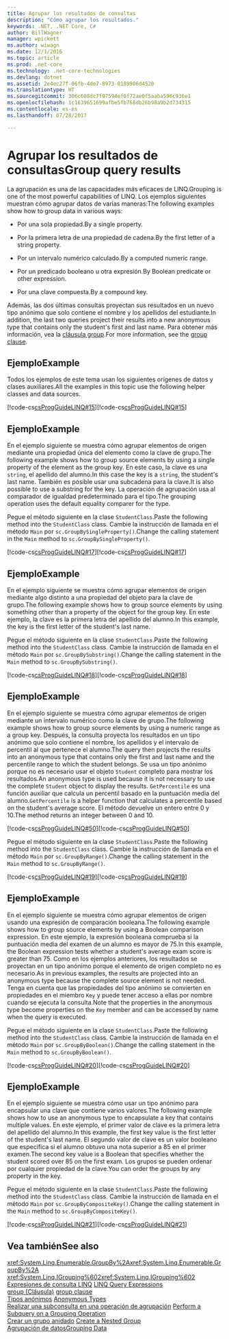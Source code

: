```yaml
---
title: Agrupar los resultados de consultas
description: "Cómo agrupar los resultados."
keywords: .NET, .NET Core, C#
author: BillWagner
manager: wpickett
ms.author: wiwagn
ms.date: 12/1/2016
ms.topic: article
ms.prod: .net-core
ms.technology: .net-core-technologies
ms.devlang: dotnet
ms.assetid: 2e4ec27f-06fb-4de7-8973-0189906d4520
ms.translationtype: HT
ms.sourcegitcommit: 306c608dc7f97594ef6f72ae0f5aaba596c936e1
ms.openlocfilehash: 1c1639651699afbe5fb768db26b98a9b2d734315
ms.contentlocale: es-es
ms.lasthandoff: 07/28/2017

---
```

# <a name="group-query-results"></a><span data-ttu-id="d28b0-104">Agrupar los resultados de consultas</span><span class="sxs-lookup"><span data-stu-id="d28b0-104">Group query results</span></span>

<span data-ttu-id="d28b0-105">La agrupación es una de las capacidades más eficaces de LINQ.</span><span class="sxs-lookup"><span data-stu-id="d28b0-105">Grouping is one of the most powerful capabilities of LINQ.</span></span> <span data-ttu-id="d28b0-106">Los ejemplos siguientes muestran cómo agrupar datos de varias maneras:</span><span class="sxs-lookup"><span data-stu-id="d28b0-106">The following examples show how to group data in various ways:</span></span>  
  
-   <span data-ttu-id="d28b0-107">Por una sola propiedad.</span><span class="sxs-lookup"><span data-stu-id="d28b0-107">By a single property.</span></span>  
  
-   <span data-ttu-id="d28b0-108">Por la primera letra de una propiedad de cadena.</span><span class="sxs-lookup"><span data-stu-id="d28b0-108">By the first letter of a string property.</span></span>  
  
-   <span data-ttu-id="d28b0-109">Por un intervalo numérico calculado.</span><span class="sxs-lookup"><span data-stu-id="d28b0-109">By a computed numeric range.</span></span>  
  
-   <span data-ttu-id="d28b0-110">Por un predicado booleano u otra expresión.</span><span class="sxs-lookup"><span data-stu-id="d28b0-110">By Boolean predicate or other expression.</span></span>  
  
-   <span data-ttu-id="d28b0-111">Por una clave compuesta.</span><span class="sxs-lookup"><span data-stu-id="d28b0-111">By a compound key.</span></span>  
  
 <span data-ttu-id="d28b0-112">Además, las dos últimas consultas proyectan sus resultados en un nuevo tipo anónimo que solo contiene el nombre y los apellidos del estudiante.</span><span class="sxs-lookup"><span data-stu-id="d28b0-112">In addition, the last two queries project their results into a new anonymous type that contains only the student's first and last name.</span></span> <span data-ttu-id="d28b0-113">Para obtener más información, vea la [cláusula group](../language-reference/keywords/group-clause.md).</span><span class="sxs-lookup"><span data-stu-id="d28b0-113">For more information, see the [group clause](../language-reference/keywords/group-clause.md).</span></span>  
  
## <a name="example"></a><span data-ttu-id="d28b0-114">Ejemplo</span><span class="sxs-lookup"><span data-stu-id="d28b0-114">Example</span></span>  
 <span data-ttu-id="d28b0-115">Todos los ejemplos de este tema usan los siguientes orígenes de datos y clases auxiliares.</span><span class="sxs-lookup"><span data-stu-id="d28b0-115">All the examples in this topic use the following helper classes and data sources.</span></span>  
  
 <span data-ttu-id="d28b0-116">[!code-cs[csProgGuideLINQ#15](../../../samples/snippets/csharp/concepts/linq/how-to-group-query-results_1.cs)]</span><span class="sxs-lookup"><span data-stu-id="d28b0-116">[!code-cs[csProgGuideLINQ#15](../../../samples/snippets/csharp/concepts/linq/how-to-group-query-results_1.cs)]</span></span>  
  
## <a name="example"></a><span data-ttu-id="d28b0-117">Ejemplo</span><span class="sxs-lookup"><span data-stu-id="d28b0-117">Example</span></span>  
 <span data-ttu-id="d28b0-118">En el ejemplo siguiente se muestra cómo agrupar elementos de origen mediante una propiedad única del elemento como la clave de grupo.</span><span class="sxs-lookup"><span data-stu-id="d28b0-118">The following example shows how to group source elements by using a single property of the element as the group key.</span></span> <span data-ttu-id="d28b0-119">En este caso, la clave es una `string`, el apellido del alumno.</span><span class="sxs-lookup"><span data-stu-id="d28b0-119">In this case the key is a `string`, the student's last name.</span></span> <span data-ttu-id="d28b0-120">También es posible usar una subcadena para la clave.</span><span class="sxs-lookup"><span data-stu-id="d28b0-120">It is also possible to use a substring for the key.</span></span> <span data-ttu-id="d28b0-121">La operación de agrupación usa al comparador de igualdad predeterminado para el tipo.</span><span class="sxs-lookup"><span data-stu-id="d28b0-121">The grouping operation uses the default equality comparer for the type.</span></span>  
  
 <span data-ttu-id="d28b0-122">Pegue el método siguiente en la clase `StudentClass`.</span><span class="sxs-lookup"><span data-stu-id="d28b0-122">Paste the following method into the `StudentClass` class.</span></span> <span data-ttu-id="d28b0-123">Cambie la instrucción de llamada en el método `Main` por `sc.GroupBySingleProperty()`.</span><span class="sxs-lookup"><span data-stu-id="d28b0-123">Change the calling statement in the `Main` method to `sc.GroupBySingleProperty()`.</span></span>  
  
 <span data-ttu-id="d28b0-124">[!code-cs[csProgGuideLINQ#17](../../../samples/snippets/csharp/concepts/linq/how-to-group-query-results_2.cs)]</span><span class="sxs-lookup"><span data-stu-id="d28b0-124">[!code-cs[csProgGuideLINQ#17](../../../samples/snippets/csharp/concepts/linq/how-to-group-query-results_2.cs)]</span></span>  
  
## <a name="example"></a><span data-ttu-id="d28b0-125">Ejemplo</span><span class="sxs-lookup"><span data-stu-id="d28b0-125">Example</span></span>  
 <span data-ttu-id="d28b0-126">En el ejemplo siguiente se muestra cómo agrupar elementos de origen mediante algo distinto a una propiedad del objeto para la clave de grupo.</span><span class="sxs-lookup"><span data-stu-id="d28b0-126">The following example shows how to group source elements by using something other than a property of the object for the group key.</span></span> <span data-ttu-id="d28b0-127">En este ejemplo, la clave es la primera letra del apellido del alumno.</span><span class="sxs-lookup"><span data-stu-id="d28b0-127">In this example, the key is the first letter of the student's last name.</span></span>  
  
 <span data-ttu-id="d28b0-128">Pegue el método siguiente en la clase `StudentClass`.</span><span class="sxs-lookup"><span data-stu-id="d28b0-128">Paste the following method into the `StudentClass` class.</span></span> <span data-ttu-id="d28b0-129">Cambie la instrucción de llamada en el método `Main` por `sc.GroupBySubstring()`.</span><span class="sxs-lookup"><span data-stu-id="d28b0-129">Change the calling statement in the `Main` method to `sc.GroupBySubstring()`.</span></span>  
  
 <span data-ttu-id="d28b0-130">[!code-cs[csProgGuideLINQ#18](../../../samples/snippets/csharp/concepts/linq/how-to-group-query-results_3.cs)]</span><span class="sxs-lookup"><span data-stu-id="d28b0-130">[!code-cs[csProgGuideLINQ#18](../../../samples/snippets/csharp/concepts/linq/how-to-group-query-results_3.cs)]</span></span>  
  
## <a name="example"></a><span data-ttu-id="d28b0-131">Ejemplo</span><span class="sxs-lookup"><span data-stu-id="d28b0-131">Example</span></span>  
 <span data-ttu-id="d28b0-132">En el ejemplo siguiente se muestra cómo agrupar elementos de origen mediante un intervalo numérico como la clave de grupo.</span><span class="sxs-lookup"><span data-stu-id="d28b0-132">The following example shows how to group source elements by using a numeric range as a group key.</span></span> <span data-ttu-id="d28b0-133">Después, la consulta proyecta los resultados en un tipo anónimo que solo contiene el nombre, los apellidos y el intervalo de percentil al que pertenece el alumno.</span><span class="sxs-lookup"><span data-stu-id="d28b0-133">The query then projects the results into an anonymous type that contains only the first and last name and the percentile range to which the student belongs.</span></span> <span data-ttu-id="d28b0-134">Se usa un tipo anónimo porque no es necesario usar el objeto `Student` completo para mostrar los resultados.</span><span class="sxs-lookup"><span data-stu-id="d28b0-134">An anonymous type is used because it is not necessary to use the complete `Student` object to display the results.</span></span> <span data-ttu-id="d28b0-135">`GetPercentile` es una función auxiliar que calcula un percentil basado en la puntuación media del alumno.</span><span class="sxs-lookup"><span data-stu-id="d28b0-135">`GetPercentile` is a helper function that calculates a percentile based on the student's average score.</span></span> <span data-ttu-id="d28b0-136">El método devuelve un entero entre 0 y 10.</span><span class="sxs-lookup"><span data-stu-id="d28b0-136">The method returns an integer between 0 and 10.</span></span>  
  
 <span data-ttu-id="d28b0-137">[!code-cs[csProgGuideLINQ#50](../../../samples/snippets/csharp/concepts/linq/how-to-group-query-results_4.cs)]</span><span class="sxs-lookup"><span data-stu-id="d28b0-137">[!code-cs[csProgGuideLINQ#50](../../../samples/snippets/csharp/concepts/linq/how-to-group-query-results_4.cs)]</span></span>  
  
 <span data-ttu-id="d28b0-138">Pegue el método siguiente en la clase `StudentClass`.</span><span class="sxs-lookup"><span data-stu-id="d28b0-138">Paste the following method into the `StudentClass` class.</span></span> <span data-ttu-id="d28b0-139">Cambie la instrucción de llamada en el método `Main` por `sc.GroupByRange()`.</span><span class="sxs-lookup"><span data-stu-id="d28b0-139">Change the calling statement in the `Main` method to `sc.GroupByRange()`.</span></span>  
  
 <span data-ttu-id="d28b0-140">[!code-cs[csProgGuideLINQ#19](../../../samples/snippets/csharp/concepts/linq/how-to-group-query-results_5.cs)]</span><span class="sxs-lookup"><span data-stu-id="d28b0-140">[!code-cs[csProgGuideLINQ#19](../../../samples/snippets/csharp/concepts/linq/how-to-group-query-results_5.cs)]</span></span>  
  
## <a name="example"></a><span data-ttu-id="d28b0-141">Ejemplo</span><span class="sxs-lookup"><span data-stu-id="d28b0-141">Example</span></span>  
 <span data-ttu-id="d28b0-142">En el ejemplo siguiente se muestra cómo agrupar elementos de origen usando una expresión de comparación booleana.</span><span class="sxs-lookup"><span data-stu-id="d28b0-142">The following example shows how to group source elements by using a Boolean comparison expression.</span></span> <span data-ttu-id="d28b0-143">En este ejemplo, la expresión booleana comprueba si la puntuación media del examen de un alumno es mayor de 75.</span><span class="sxs-lookup"><span data-stu-id="d28b0-143">In this example, the Boolean expression tests whether a student's average exam score is greater than 75.</span></span> <span data-ttu-id="d28b0-144">Como en los ejemplos anteriores, los resultados se proyectan en un tipo anónimo porque el elemento de origen completo no es necesario.</span><span class="sxs-lookup"><span data-stu-id="d28b0-144">As in previous examples, the results are projected into an anonymous type because the complete source element is not needed.</span></span> <span data-ttu-id="d28b0-145">Tenga en cuenta que las propiedades del tipo anónimo se convierten en propiedades en el miembro `Key` y puede tener acceso a ellas por nombre cuando se ejecuta la consulta.</span><span class="sxs-lookup"><span data-stu-id="d28b0-145">Note that the properties in the anonymous type become properties on the `Key` member and can be accessed by name when the query is executed.</span></span>  
  
 <span data-ttu-id="d28b0-146">Pegue el método siguiente en la clase `StudentClass`.</span><span class="sxs-lookup"><span data-stu-id="d28b0-146">Paste the following method into the `StudentClass` class.</span></span> <span data-ttu-id="d28b0-147">Cambie la instrucción de llamada en el método `Main` por `sc.GroupByBoolean()`.</span><span class="sxs-lookup"><span data-stu-id="d28b0-147">Change the calling statement in the `Main` method to `sc.GroupByBoolean()`.</span></span>  
  
 <span data-ttu-id="d28b0-148">[!code-cs[csProgGuideLINQ#20](../../../samples/snippets/csharp/concepts/linq/how-to-group-query-results_6.cs)]</span><span class="sxs-lookup"><span data-stu-id="d28b0-148">[!code-cs[csProgGuideLINQ#20](../../../samples/snippets/csharp/concepts/linq/how-to-group-query-results_6.cs)]</span></span>  
  
## <a name="example"></a><span data-ttu-id="d28b0-149">Ejemplo</span><span class="sxs-lookup"><span data-stu-id="d28b0-149">Example</span></span>  
 <span data-ttu-id="d28b0-150">En el ejemplo siguiente se muestra cómo usar un tipo anónimo para encapsular una clave que contiene varios valores.</span><span class="sxs-lookup"><span data-stu-id="d28b0-150">The following example shows how to use an anonymous type to encapsulate a key that contains multiple values.</span></span> <span data-ttu-id="d28b0-151">En este ejemplo, el primer valor de clave es la primera letra del apellido del alumno.</span><span class="sxs-lookup"><span data-stu-id="d28b0-151">In this example, the first key value is the first letter of the student's last name.</span></span> <span data-ttu-id="d28b0-152">El segundo valor de clave es un valor booleano que especifica si el alumno obtuvo una nota superior a 85 en el primer examen.</span><span class="sxs-lookup"><span data-stu-id="d28b0-152">The second key value is a Boolean that specifies whether the student scored over 85 on the first exam.</span></span> <span data-ttu-id="d28b0-153">Los grupos se pueden ordenar por cualquier propiedad de la clave.</span><span class="sxs-lookup"><span data-stu-id="d28b0-153">You can order the groups by any property in the key.</span></span>  
  
 <span data-ttu-id="d28b0-154">Pegue el método siguiente en la clase `StudentClass`.</span><span class="sxs-lookup"><span data-stu-id="d28b0-154">Paste the following method into the `StudentClass` class.</span></span> <span data-ttu-id="d28b0-155">Cambie la instrucción de llamada en el método `Main` por `sc.GroupByCompositeKey()`.</span><span class="sxs-lookup"><span data-stu-id="d28b0-155">Change the calling statement in the `Main` method to `sc.GroupByCompositeKey()`.</span></span>  
  
 <span data-ttu-id="d28b0-156">[!code-cs[csProgGuideLINQ#21](../../../samples/snippets/csharp/concepts/linq/how-to-group-query-results_7.cs)]</span><span class="sxs-lookup"><span data-stu-id="d28b0-156">[!code-cs[csProgGuideLINQ#21](../../../samples/snippets/csharp/concepts/linq/how-to-group-query-results_7.cs)]</span></span>  
  
## <a name="see-also"></a><span data-ttu-id="d28b0-157">Vea también</span><span class="sxs-lookup"><span data-stu-id="d28b0-157">See also</span></span>  
 <span data-ttu-id="d28b0-158"><xref:System.Linq.Enumerable.GroupBy%2A></span><span class="sxs-lookup"><span data-stu-id="d28b0-158"><xref:System.Linq.Enumerable.GroupBy%2A></span></span>   
 <span data-ttu-id="d28b0-159"><xref:System.Linq.IGrouping%602></span><span class="sxs-lookup"><span data-stu-id="d28b0-159"><xref:System.Linq.IGrouping%602></span></span>   
 <span data-ttu-id="d28b0-160">[Expresiones de consulta LINQ](index.md) </span><span class="sxs-lookup"><span data-stu-id="d28b0-160">[LINQ Query Expressions](index.md) </span></span>  
 <span data-ttu-id="d28b0-161">[group (Cláusula)](../language-reference/keywords/group-clause.md) </span><span class="sxs-lookup"><span data-stu-id="d28b0-161">[group clause](../language-reference/keywords/group-clause.md) </span></span>  
 <span data-ttu-id="d28b0-162">[Tipos anónimos](../programming-guide/classes-and-structs/anonymous-types.md) </span><span class="sxs-lookup"><span data-stu-id="d28b0-162">[Anonymous Types](../programming-guide/classes-and-structs/anonymous-types.md) </span></span>  
 <span data-ttu-id="d28b0-163">[Realizar una subconsulta en una operación de agrupación](perform-a-subquery-on-a-grouping-operation.md) </span><span class="sxs-lookup"><span data-stu-id="d28b0-163">[Perform a Subquery on a Grouping Operation](perform-a-subquery-on-a-grouping-operation.md) </span></span>  
 <span data-ttu-id="d28b0-164">[Crear un grupo anidado](create-a-nested-group.md) </span><span class="sxs-lookup"><span data-stu-id="d28b0-164">[Create a Nested Group](create-a-nested-group.md) </span></span>  
 [<span data-ttu-id="d28b0-165">Agrupación de datos</span><span class="sxs-lookup"><span data-stu-id="d28b0-165">Grouping Data</span></span>](../programming-guide/concepts/linq/grouping-data.md)

